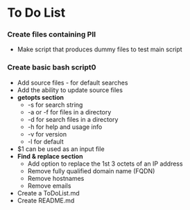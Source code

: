 # To Do List
### Create files containing PII
* Make script that produces dummy files to test main script
### Create basic bash script0
* Add source files - for default searches
* Add the ability to update source files
* __getopts section__
   * -s for search string
   * -a or -f for files in a directory
   * -d for search files in a directory
   * -h for help and usage info
   * -v for version
   * -l for default
* $1 can be used as an input file
* __Find & replace section__
   * Add option to replace the 1st 3 octets of an IP address
   * Remove fully qualified domain name (FQDN)
   * Remove hostnames
   * Remove emails
* Create a ToDoList.md
* Create README.md
